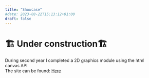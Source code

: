 ```yaml
---
title: "Showcase"
#date: 2023-08-22T15:13:12+01:00
draft: false
---
```


# 🏗️ **Under construction**🏗️

During second year I completed a 2D graphics module using the html canvas API  
The site can be found: [Here](/external/graphics.html)